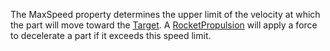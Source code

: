 The MaxSpeed property determines the upper limit of the velocity at which
the part will move toward the [Target](https://create.roblox.com/docs/reference/engine/classes/RocketPropulsion#Target). A
[RocketPropulsion](https://create.roblox.com/docs/reference/engine/classes/RocketPropulsion) will apply a force to decelerate a part if it exceeds
this speed limit.